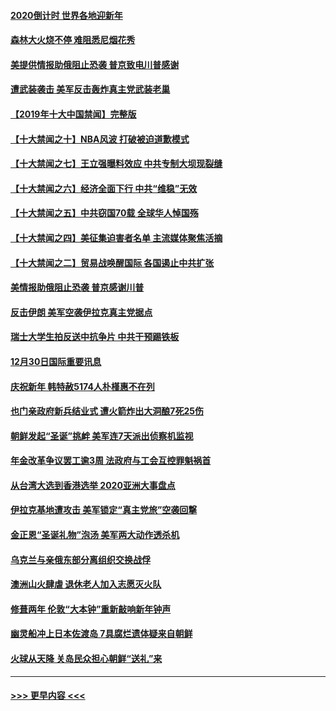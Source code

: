 #### [2020倒计时 世界各地迎新年](../pages/prog202/a102741219.md?t=12310833) 
#### [森林大火烧不停 难阻悉尼烟花秀](../pages/prog202/a102741156.md?t=12310833) 
#### [美提供情报助俄阻止恐袭 普京致电川普感谢](../pages/prog202/a102741090.md?t=12310833) 
#### [遭武装袭击 美军反击轰炸真主党武装老巢](../pages/prog202/a102741082.md?t=12310833) 
#### [【2019年十大中国禁闻】完整版](../pages/prog202/a102740470.md?t=12310833) 
#### [【十大禁闻之十】NBA风波 打破被迫道歉模式](../pages/prog202/a102738259.md?t=12310833) 
#### [【十大禁闻之七】王立强曝料效应 中共专制大坝现裂缝](../pages/prog202/a102738155.md?t=12310833) 
#### [【十大禁闻之六】经济全面下行  中共“维稳”无效](../pages/prog202/a102740410.md?t=12310833) 
#### [【十大禁闻之五】中共窃国70载  全球华人悼国殇](../pages/prog202/a102738192.md?t=12310833) 
#### [【十大禁闻之四】美征集迫害者名单 主流媒体聚焦活摘](../pages/prog202/a102738190.md?t=12310833) 
#### [【十大禁闻之二】贸易战唤醒国际 各国遏止中共扩张](../pages/prog202/a102738194.md?t=12310833) 
#### [美情报助俄阻止恐袭 普京感谢川普](../pages/prog202/a102740971.md?t=12310833) 
#### [反击伊朗 美军空袭伊拉克真主党据点](../pages/prog202/a102740942.md?t=12310833) 
#### [瑞士大学生拍反送中抗争片 中共干预踢铁板](../pages/prog202/a102740798.md?t=12310833) 
#### [12月30日国际重要讯息](../pages/prog202/a102740774.md?t=12310833) 
#### [庆祝新年 韩特赦5174人朴槿惠不在列](../pages/prog202/a102740710.md?t=12310833) 
#### [也门亲政府新兵结业式 遭火箭炸出大洞酿7死25伤](../pages/prog202/a102740619.md?t=12310833) 
#### [朝鲜发起“圣诞”挑衅 美军连7天派出侦察机监视](../pages/prog202/a102740546.md?t=12310833) 
#### [年金改革争议罢工逾3周 法政府与工会互控罪魁祸首](../pages/prog202/a102740462.md?t=12310833) 
#### [从台湾大选到香港选举 2020亚洲大事盘点](../pages/prog202/a102740391.md?t=12310833) 
#### [伊拉克基地遭攻击 美军锁定“真主党旅”空袭回撃](../pages/prog202/a102740343.md?t=12310833) 
#### [金正恩“圣诞礼物”泡汤 美军两大动作透杀机](../pages/prog202/a102740338.md?t=12310833) 
#### [乌克兰与亲俄东部分离组织交换战俘](../pages/prog202/a102740246.md?t=12310833) 
#### [澳洲山火肆虐 退休老人加入志愿灭火队](../pages/prog202/a102740180.md?t=12310833) 
#### [修葺两年 伦敦“大本钟”重新敲响新年钟声](../pages/prog202/a102740157.md?t=12310833) 
#### [幽灵船冲上日本佐渡岛 7具腐烂遗体疑来自朝鲜](../pages/prog202/a102740003.md?t=12310833) 
#### [火球从天降 关岛民众担心朝鲜“送礼”来](../pages/prog202/a102739991.md?t=12310833) 

----
#### [ >>> 更早内容 <<< ](../indexes/prog202-earlier.md)
